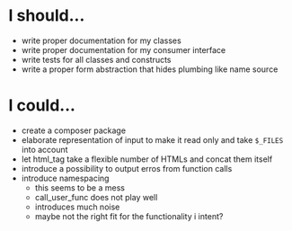 # I should...

* write proper documentation for my classes
* write proper documentation for my consumer interface
* write tests for all classes and constructs
* write a proper form abstraction that hides plumbing like name source

# I could...

* create a composer package
* elaborate representation of input to make it read only and take `$_FILES` into
  account
* let html_tag take a flexible number of HTMLs and concat them itself
* introduce a possibility to output erros from function calls
* introduce namespacing
    - this seems to be a mess
    - call_user_func does not play well
    - introduces much noise
    - maybe not the right fit for the functionality i intent?
